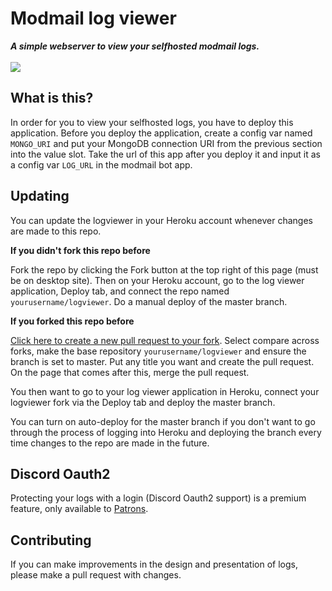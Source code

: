 <div align="left">
    <h1>Modmail log viewer</h1>
    <strong><i>A simple webserver to view your selfhosted modmail logs.</i></strong>
    <br>
    <br>


<a href="https://heroku.com/deploy?template=https://github.com/kyb3r/logviewer">
    <img src="https://img.shields.io/badge/deploy_to-heroku-997FBC.svg?style=for-the-badge" />
</a>

</div>

## What is this?

In order for you to view your selfhosted logs, you have to deploy this application. Before you deploy the application, create a config var named `MONGO_URI` and put your MongoDB connection URI from the previous section into the value slot. Take the url of this app after you deploy it and input it as a config var `LOG_URL` in the modmail bot app.

## Updating

You can update the logviewer in your Heroku account whenever changes are made to this repo.

**If you didn't fork this repo before**

Fork the repo by clicking the Fork button at the top right of this page (must be on desktop site). Then on your Heroku account, go to the log viewer application, Deploy tab, and connect the repo named `yourusername/logviewer`. Do a manual deploy of the master branch.

**If you forked this repo before**

[Click here to create a new pull request to your fork](https://github.com/kyb3r/logviewer/pull/new/master). Select compare across forks, make the base repository `yourusername/logviewer` and ensure the branch is set to master. Put any title you want and create the pull request. On the page that comes after this, merge the pull request.

You then want to go to your log viewer application in Heroku, connect your logviewer fork via the Deploy tab and deploy the master branch.

You can turn on auto-deploy for the master branch if you don't want to go through the process of logging into Heroku and deploying the branch every time changes to the repo are made in the future.

## Discord Oauth2 

Protecting your logs with a login (Discord Oauth2 support) is a premium feature, only available to [Patrons](https://patreon.com/kyber).

## Contributing

If you can make improvements in the design and presentation of logs, please make a pull request with changes.
